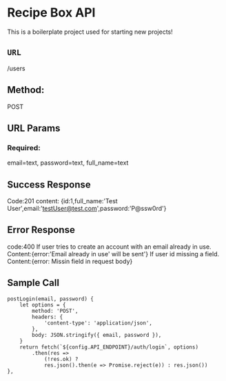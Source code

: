 # Recipe Box API

This is a boilerplate project used for starting new projects!

## `URL`
/users

## Method:
POST

## URL Params
### Required:
 email=text, password=text, full_name=text

## Success Response
Code:201
content: {id:1,full_name:'Test User',email:'testUser@test.com',password:'P@ssw0rd'}

## Error Response
code:400
If user tries to create an account with an email already in use. Content:{error:'Email already in use' will be sent'}
If user id missing a field. Content:{error: Missin field in request body}

## Sample Call 
    postLogin(email, password) {
        let options = {
            method: 'POST',
            headers: {
                'content-type': 'application/json',
            },
            body: JSON.stringify({ email, password }),
        }
        return fetch(`${config.API_ENDPOINT}/auth/login`, options)
            .then(res =>
                (!res.ok) ?
                res.json().then(e => Promise.reject(e)) : res.json())
    },